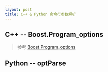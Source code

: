 ```yaml
---
layout: post
title: C++ & Python 命令行参数解析
---
```


## C++ -- Boost.Program_options

> 参考 [Boost.Program_options]()


## Python -- optParse


